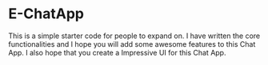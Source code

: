 # E-ChatApp

This is a simple starter code for people to expand on. I have written the core functionalities and I hope you will add some awesome features to this Chat App. I also hope that you create a Impressive UI for this Chat App. 

